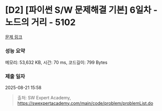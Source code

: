 # [D2] [파이썬 S/W 문제해결 기본] 6일차 - 노드의 거리 - 5102 

[문제 링크](https://swexpertacademy.com/main/code/problem/problemDetail.do?contestProbId=AWTVmxDKb1oDFAVT) 

### 성능 요약

메모리: 53,632 KB, 시간: 70 ms, 코드길이: 799 Bytes

### 제출 일자

2025-08-21 15:58



> 출처: SW Expert Academy, https://swexpertacademy.com/main/code/problem/problemList.do